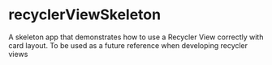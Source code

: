 # recyclerViewSkeleton

A skeleton app that demonstrates how to use a Recycler View correctly with card layout. To be used as a future reference when developing recycler views

